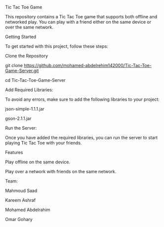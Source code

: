 Tic Tac Toe Game 


This repository contains  a Tic Tac Toe game that supports both offline and networked play. You can play with a friend either on the same device or over the same network.

Getting Started

To get started with this project, follow these steps:

Clone the Repository

git clone https://github.com/mohamed-abdelrehim142000/Tic-Tac-Toe-Game-Server.git

cd Tic-Tac-Toe-Game-Server

Add Required Libraries:

To avoid any errors, make sure to add the following libraries to your project:

json-simple-1.1.1.jar

gson-2.1.1.jar

Run the Server:

Once you have added the required libraries, you can run the server to start playing Tic Tac Toe with your friends.

Features

Play offline on the same device.

Play over a network with friends on the same network.

Team: 

Mahmoud Saad 

Kareem Ashraf 

Mohamed Abdelrahim 

Omar Gohary 

